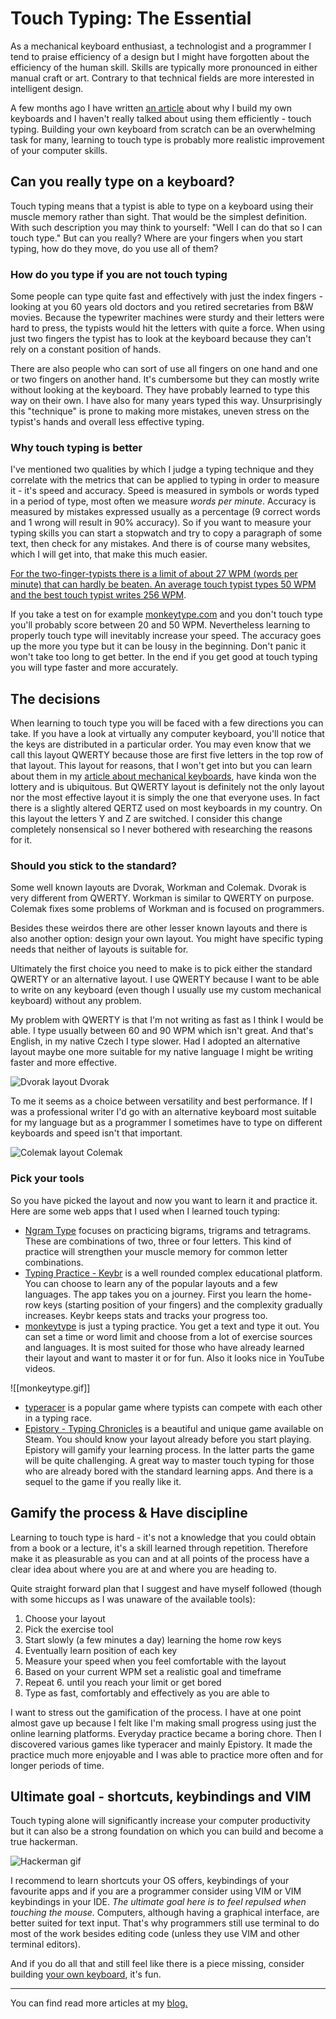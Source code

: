 # Touch Typing: The Essential 
As a mechanical keyboard enthusiast, a technologist and a programmer I tend to praise efficiency of a design but I might have forgotten about the efficiency of the human skill. Skills are typically more pronounced in either manual craft or art. Contrary to that technical fields are more interested in intelligent design.

A few months ago I have written [an article](https://jakubstiburek.notion.site/Better-Keys-1bf15687c9b847bb849e1aee65f2beed) about why I build my own keyboards and I haven't really talked about using them efficiently - touch typing. Building your own keyboard from scratch can be an overwhelming task for many, learning to touch type is probably more realistic improvement of your computer skills.

## Can you really type on a keyboard?
Touch typing means that a typist is able to type on a keyboard using their muscle memory rather than sight. That would be the simplest definition. With such description you may think to yourself: "Well I can do that so I can touch type." But can you really? Where are your fingers when you start typing, how do they move, do you use all of them?

### How do you type if you are not touch typing
Some people can type quite fast and effectively with just the index fingers - looking at you 60 years old doctors and you retired secretaries from B&W movies. Because the typewriter machines were sturdy and their letters were hard to press, the typists would hit the letters with quite a force. When using just two fingers the typist has to look at the keyboard because they can't rely on a constant position of hands.

There are also people who can sort of use all fingers on one hand and one or two fingers on another hand. It's cumbersome but they can mostly write without looking at the keyboard. They have probably learned to type this way on their own. I have also for many years typed this way. Unsurprisingly this "technique" is prone to making more mistakes, uneven stress on the typist's hands and overall less effective typing.

### Why touch typing is better
I've mentioned two qualities by which I judge a typing technique and they correlate with the metrics that can be applied to typing in order to measure it - it's speed and accuracy. Speed is measured in symbols or words typed in a period of type, most often we measure *words per minute*. Accuracy is measured by mistakes expressed usually as a percentage (9 correct words and 1 wrong will result in 90% accuracy). So if you want to measure your typing skills you can start a stopwatch and try to copy a paragraph of some text, then check for any mistakes. And there is of course many websites, which I will get into, that make this much easier.

[For the two-finger-typists there is a limit of about 27 WPM (words per minute) that can hardly be beaten. An average touch typist types 50 WPM and the best touch typist writes 256 WPM](https://www.typing.com/blog/typing-speed/).

If you take a test on for example [monkeytype.com](https://monkeytype.com/) and you don't touch type you'll probably score between 20 and 50 WPM. Nevertheless learning to properly touch type will inevitably increase your speed. The accuracy goes up the more you type but it can be lousy in the beginning. Don't panic it won't take too long to get better. In the end if you get good at touch typing you will type faster and more accurately.

## The decisions
When learning to touch type you will be faced with a few directions you can take. If you have a look at virtually any computer keyboard, you'll notice that the keys are distributed in a particular order. You may even know that we call this layout QWERTY because those are first five letters in the top row of that layout. This layout for reasons, that I won't get into but you can learn about them in my [article about mechanical keyboards](https://jakubstiburek.notion.site/Better-Keys-1bf15687c9b847bb849e1aee65f2beed), have kinda won the lottery and is ubiquitous. But QWERTY layout is definitely not the only layout nor the most effective layout it is simply the one that everyone uses. In fact there is a slightly altered QERTZ used on most keyboards in my country. On this layout the letters Y and Z are switched. I consider this change completely nonsensical so I never bothered with researching the reasons for it.

### Should you stick to the standard?
Some well known layouts are Dvorak, Workman and Colemak. Dvorak is very different from QWERTY. Workman is similar to QWERTY on purpose. Colemak fixes some problems of Workman and is focused on programmers.

Besides these weirdos there are other lesser known layouts and there is also another option: design your own layout. You might have specific typing needs that neither of layouts is suitable for.

Ultimately the first choice you need to make is to pick either the standard QWERTY or an alternative layout. I use QWERTY because I want to be able to write on any keyboard (even though I usually use my custom mechanical keyboard) without any problem.

My problem with QWERTY is that I'm not writing as fast as I think I would be able. I type usually between 60 and 90 WPM which isn't great. And that's English, in my native Czech I type slower. Had I adopted an alternative layout maybe one more suitable for my native language I might be writing faster and more effective.

![Dvorak layout](https://upload.wikimedia.org/wikipedia/commons/thumb/2/25/KB_United_States_Dvorak.svg/1200px-KB_United_States_Dvorak.svg.png)
Dvorak

To me it seems as a choice between versatility and best performance. If I was a professional writer I'd go with an alternative keyboard most suitable for my language but as a programmer I sometimes have to type on different keyboards and speed isn't that important.

![Colemak layout](https://upload.wikimedia.org/wikipedia/commons/thumb/8/84/KB_US-Colemak.svg/1200px-KB_US-Colemak.svg.png)
Colemak

### Pick your tools
So you have picked the layout and now you want to learn it and practice it. Here are some web apps that I used when I learned touch typing:

- [Ngram Type](https://ranelpadon.github.io/ngram-type/) focuses on practicing bigrams, trigrams and tetragrams. These are combinations of two, three or four letters. This kind of practice will strengthen your muscle memory for common letter combinations.
- [Typing Practice - Keybr](https://www.keybr.com/) is a well rounded complex educational platform. You can choose to learn any of the popular layouts and a few languages. The app takes you on a journey. First you learn the home-row keys (starting position of your fingers) and the complexity gradually increases. Keybr keeps stats and tracks your progress too.
- [monkeytype](https://monkeytype.com/) is just a typing practice. You get a text and type it out. You can set a time or word limit and choose from a lot of exercise sources and languages. It is most suited for those who have already learned their layout and want to master it or for fun. Also it looks nice in YouTube videos.

![[monkeytype.gif]]

- [typeracer](https://play.typeracer.com/) is a popular game where typists can compete with each other in a typing race.
- [Epistory - Typing Chronicles](https://store.steampowered.com/app/398850) is a beautiful and unique game available on Steam. You should know your layout already before you start playing. Epistory will gamify your learning process. In the latter parts the game will be quite challenging. A great way to master touch typing for those who are already bored with the standard learning apps. And there is a sequel to the game if you really like it.

## Gamify the process & Have discipline
Learning to touch type is hard - it's not a knowledge that you could obtain from a book or a lecture, it's a skill learned through repetition. Therefore make it as pleasurable as you can and at all points of the process have a clear idea about where you are at and where you are heading to.

Quite straight forward plan that I suggest and have myself followed (though with some hiccups as I was unaware of the available tools):
1. Choose your layout
2. Pick the exercise tool
3. Start slowly (a few minutes a day) learning the home row keys
4. Eventually learn position of each key
5. Measure your speed when you feel comfortable with the layout
6. Based on your current WPM set a realistic goal and timeframe
7. Repeat 6. until you reach your limit or get bored
8. Type as fast, comfortably and effectively as you are able to

I want to stress out the gamification of the process. I have at one point almost gave up because I felt like I'm making small progress using just the online learning platforms. Everyday practice became a boring chore. Then I discovered various games like typeracer and mainly Epistory. It made the practice much more enjoyable and I was able to practice more often and for longer periods of time.

## Ultimate goal - shortcuts, keybindings and VIM
Touch typing alone will significantly increase your computer productivity but it can also be a strong foundation on which you can build and become a true hackerman.

![Hackerman gif](https://media.giphy.com/media/ieBWQkIVEELhbizGAp/giphy.gif)

I recommend to learn shortcuts your OS offers, keybindings of your favourite apps and if you are a programmer consider using VIM or VIM keybindings in your IDE. *The ultimate goal here is to feel repulsed when touching the mouse.* Computers, although having a graphical interface, are better suited for text input. That's why programmers still use terminal to do most of the work besides editing code (unless they use VIM and other terminal editors).

And if you do all that and still feel like there is a piece missing, consider building [your own keyboard](https://jakubstiburek.notion.site/Better-Keys-1bf15687c9b847bb849e1aee65f2beed), it's fun.

---
You can find read more articles at my [blog.](https://jakubstiburek.notion.site/jakubstiburek/Hi-there-c57e50c1269246be817aa04a0a668e9e)